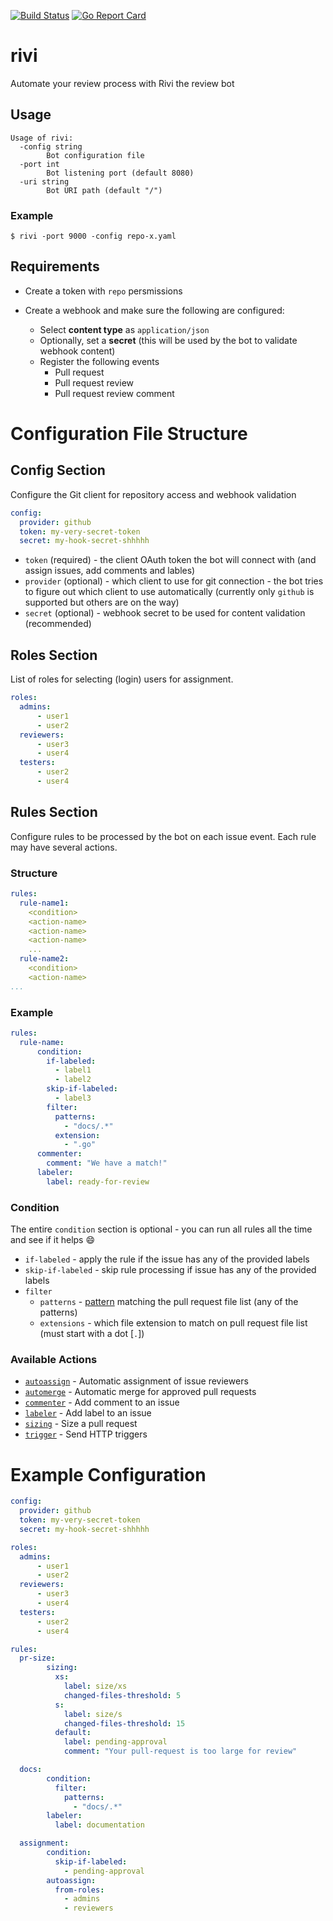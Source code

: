 [![Build Status](https://travis-ci.org/bivas/rivi.svg?branch=development)](https://travis-ci.org/bivas/rivi)
[![Go Report Card](https://goreportcard.com/badge/github.com/bivas/rivi)](https://goreportcard.com/report/github.com/bivas/rivi)

# rivi
Automate your review process with Rivi the review bot

## Usage
```
Usage of rivi:
  -config string
    	Bot configuration file
  -port int
    	Bot listening port (default 8080)
  -uri string
    	Bot URI path (default "/")
```
### Example
```
$ rivi -port 9000 -config repo-x.yaml
```

## Requirements

- Create a token with `repo` persmissions
- Create a webhook and make sure the following are configured:


  - Select **content type** as `application/json`
  - Optionally, set a **secret** (this will be used by the bot to validate webhook content)
  - Register the following events
    - Pull request
    - Pull request review
    - Pull request review comment

# Configuration File Structure

## Config Section

Configure the Git client for repository access and webhook validation
```yaml
config:
  provider: github
  token: my-very-secret-token
  secret: my-hook-secret-shhhhh 
```

- `token` (required) - the client OAuth token the bot will connect with (and assign issues, add comments and lables)
- `provider` (optional) - which client to use for git connection - the bot tries to figure out which client to use automatically (currently only `github` is supported but others are on the way)
- `secret` (optional) - webhook secret to be used for content validation (recommended)

## Roles Section

List of roles for selecting (login) users for assignment. 
```yaml
roles:
  admins:
      - user1
      - user2
  reviewers:
      - user3
      - user4
  testers:
      - user2
      - user4
```

## Rules Section

Configure rules to be processed by the bot on each issue event. Each rule may have several actions.
### Structure

```yaml
rules:
  rule-name1:
    <condition>
    <action-name>
    <action-name>
    <action-name>
    ...
  rule-name2:
    <condition>
    <action-name>
...
```

### Example
```yaml
rules:
  rule-name:
      condition:
        if-labeled:
          - label1
          - label2
        skip-if-labeled:
          - label3
        filter:
          patterns: 
            - "docs/.*"
          extension: 
            - ".go"
      commenter:
        comment: "We have a match!"
      labeler:
        label: ready-for-review
```
### Condition

The entire `condition` section is optional - you can run all rules all the time and see if it helps :smile:
- `if-labeled` - apply the rule if the issue has any of the provided labels
- `skip-if-labeled` - skip rule processing if issue has any of the provided labels
- `filter`
  - `patterns` - [pattern](https://golang.org/s/re2syntax) matching the pull request file list (any of the patterns)
  - `extensions` - which file extension to match on pull request file list (must start with a dot [`.`])

### Available Actions
- [`autoassign`](bot/actions/autoassign/autoassign.md) - Automatic assignment of issue reviewers
- [`automerge`](bot/actions/automerge/automerge.md) - Automatic merge for approved pull requests
- [`commenter`](bot/actions/commenter/commenter.md) - Add comment to an issue
- [`labeler`](bot/actions/labeler/labeler.md) - Add label to an issue
- [`sizing`](bot/actions/sizing/sizing.md) - Size a pull request
- [`trigger`](bot/actions/trigger/trigger.md) - Send HTTP triggers

# Example Configuration

```yaml
config:
  provider: github
  token: my-very-secret-token
  secret: my-hook-secret-shhhhh

roles:
  admins:
      - user1
      - user2
  reviewers:
      - user3
      - user4
  testers:
      - user2
      - user4

rules:
  pr-size:
        sizing:
          xs:
            label: size/xs
            changed-files-threshold: 5
          s:
            label: size/s
            changed-files-threshold: 15
          default:
            label: pending-approval
            comment: "Your pull-request is too large for review"

  docs:
        condition:
          filter:
            patterns: 
              - "docs/.*"
        labeler:
          label: documentation

  assignment:
        condition:
          skip-if-labeled:
            - pending-approval
        autoassign:
          from-roles:
            - admins
            - reviewers
```
